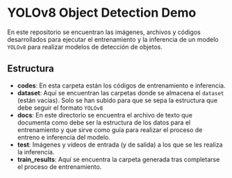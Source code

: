 # YOLOv8 Object Detection Demo
En este repositorio se encuentran las imágenes, archivos y códigos desarrollados para ejecutar el entrenamiento y la inferencia de un modelo `YOLOv8` para realizar modelos de detección de objetos.

## Estructura

- **codes**: En esta carpeta están los códigos de entrenamiento e inferencia.
- **dataset**: Aquí se encuentran las carpetas donde se almacena el `dataset` (están vacías). Solo se han subido para que se sepa la estructura que debe seguir el formato `YOLOv8`
- **docs**: En este directorio se encuentra el archivo de texto que documenta como debe ser la estructura de los datos para el entrenamiento y que sirve como guía para realizar el proceso de entreno e inferencia del modelo.
- **test**: Imágenes y vídeos de entrada (y de salida) a los que se les realiza la inferencia.
- **train_results**: Aquí se encuentra la carpeta generada tras completarse el proceso de entrenamiento.
